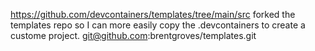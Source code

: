 https://github.com/devcontainers/templates/tree/main/src
forked the templates repo so I can more easily copy the .devcontainers to create a custome project.
git@github.com:brentgroves/templates.git